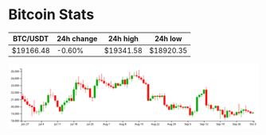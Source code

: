 # Bitcoin Stats

BTC/USDT|24h change|24h high|24h low|
|---|---|---|---|
|$19166.48|-0.60%|$19341.58|$18920.35|

<img src="./chart.svg">
